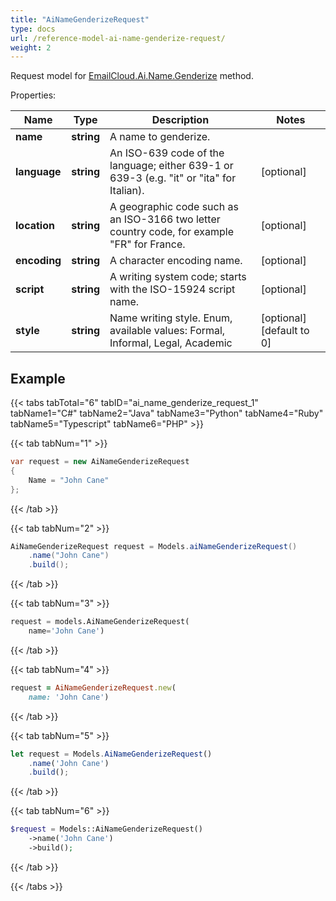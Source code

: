 ```yaml
---
title: "AiNameGenderizeRequest"
type: docs
url: /reference-model-ai-name-genderize-request/
weight: 2
---
```


Request model for [EmailCloud.Ai.Name.Genderize](/email/reference-ai-name-api/#genderize) method.

Properties:

Name | Type | Description | Notes
---- | ---- | ----------- | -----
**name** |**string**|A name to genderize. |
**language** |**string**|An ISO-639 code of the language; either 639-1 or 639-3 (e.g. \"it\" or \"ita\" for Italian).              |[optional] 
**location** |**string**|A geographic code such as an ISO-3166 two letter country code, for example \"FR\" for France.              |[optional] 
**encoding** |**string**|A character encoding name. |[optional] 
**script** |**string**|A writing system code; starts with the ISO-15924 script name. |[optional] 
**style** |**string**|Name writing style. Enum, available values: Formal, Informal, Legal, Academic |[optional] [default to 0]

## Example

{{< tabs tabTotal="6" tabID="ai_name_genderize_request_1" tabName1="C#" tabName2="Java" tabName3="Python" tabName4="Ruby" tabName5="Typescript" tabName6="PHP" >}}

{{< tab tabNum="1" >}}

```csharp
var request = new AiNameGenderizeRequest
{ 
    Name = "John Cane"
};
```

{{< /tab >}}

{{< tab tabNum="2" >}}

```java
AiNameGenderizeRequest request = Models.aiNameGenderizeRequest()
    .name("John Cane")
    .build();
```

{{< /tab >}}

{{< tab tabNum="3" >}}

```python
request = models.AiNameGenderizeRequest(
    name='John Cane')
```

{{< /tab >}}

{{< tab tabNum="4" >}}

```ruby
request = AiNameGenderizeRequest.new(
    name: 'John Cane')
```

{{< /tab >}}

{{< tab tabNum="5" >}}

```typescript
let request = Models.AiNameGenderizeRequest()
    .name('John Cane')
    .build();
```

{{< /tab >}}

{{< tab tabNum="6" >}}

```php
$request = Models::AiNameGenderizeRequest()
    ->name('John Cane')
    ->build();
```

{{< /tab >}}

{{< /tabs >}}

